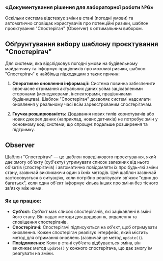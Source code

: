 ### «Документування рішення для лабораторної роботи №6»

Оскільки система відстежує зміни в стані (погодні умови) та автоматично сповіщає користувачів про потенційні ризики, шаблон проєктування "Спостерігач" (Observer) є оптимальним вибором.

## Обґрунтування вибору шаблону проєктування "Спостерігач"

Для системи, яка відслідковує погодні умови на будівельному майданчику та інформує працівників про можливі ризики, шаблон "Спостерігач" є найбільш підходящим з таких причин:

1. **Оперативне оновлення інформації:** Система повинна забезпечити своєчасне отримання актуальних даних усіма зацікавленими сторонами (менеджерами, інспекторами, працівниками будівництва). Шаблон "Спостерігач" дозволяє системі надсилати оновлення у реальному часі всім зареєстрованим спостерігачам.

2. **Гнучка розширюваність:** Додавання нових типів користувачів або нових джерел даних (наприклад, нових датчиків) не потребує змін у основному коді системи, що спрощує подальше розширення та підтримку.

## Observer

Шаблон "Спостерігач" — це шаблон поведінкового проєктування, який дає змогу об'єкту (суб'єкту) утримувати список залежних від нього об'єктів (спостерігачів) і автоматично повідомляти їх про будь-які зміни стану, зазвичай викликаючи один з їхніх методів. Цей шаблон зазвичай застосовується в ситуаціях, коли потрібно реалізувати зв'язок "один до багатьох", коли один об'єкт інформує кілька інших про зміни без тісного зв'язку між ними.

### Як це працює:
- **Суб’єкт:** Суб’єкт має список спостерігачів, які зацікавлені в зміні його стану. Він надає методи для додавання, видалення та сповіщення спостерігачів.
- **Спостерігачі:** Спостерігачі підписуються на об'єкт, щоб отримувати оновлення. Кожен спостерігач реалізує інтерфейс, який містить метод для отримання оновлень (зазвичай це метод `update()`).
- **Повідомлення:** Коли в стані суб’єкта відбувається зміна, він викликає метод `update()` у кожного спостерігача, що дає змогу їм реагувати на зміни.